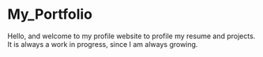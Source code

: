# My_Portfolio
Hello, and welcome to my profile website to profile my resume and projects. It is always a work in progress, since I am always growing.   
